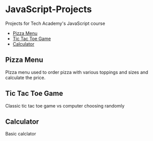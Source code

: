# JavaScript-Projects
Projects for Tech Academy's JavaScript course

* [Pizza Menu](#pizza-menu)
* [Tic Tac Toe Game](#tic-tac-toe-game)
* [Calculator](#calculator)



## Pizza Menu
PIzza menu used to order pizza with various toppings and sizes and calculate the price.

## Tic Tac Toe Game
Classic tic tac toe game vs computer choosing randomly

## Calculator
Basic calclator
